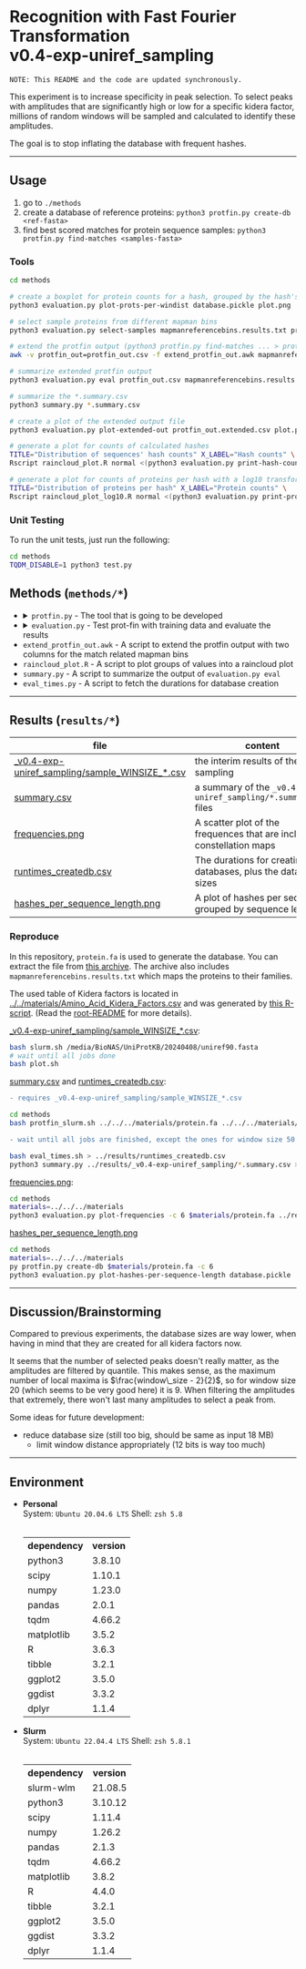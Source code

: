 # Recognition with Fast Fourier Transformation <br> v0.4-exp-uniref_sampling
`NOTE: This README and the code are updated synchronously.`

This experiment is to increase specificity in peak selection. To select peaks with amplitudes that are significantly high or low for a specific kidera factor, millions of random windows will be sampled and calculated to identify these amplitudes.

The goal is to stop inflating the database with frequent hashes.

---

## Usage
1. go to `./methods`
2. create a database of reference proteins: `python3 protfin.py create-db <ref-fasta>`
3. find best scored matches for protein sequence samples: `python3 protfin.py find-matches <samples-fasta>`

### Tools
```sh
cd methods

# create a boxplot for protein counts for a hash, grouped by the hash's window distance
python3 evaluation.py plot-prots-per-windist database.pickle plot.png

# select sample proteins from different mapman bins
python3 evaluation.py select-samples mapmanreferencebins.results.txt protein.fa > samples.fa

# extend the protfin output (python3 protfin.py find-matches ... > protfin_out.csv) with two columns for the match related mapman bins
awk -v protfin_out=protfin_out.csv -f extend_protfin_out.awk mapmanreferencebins.results.txt > protfin_out.extended.csv 

# summarize extended protfin output
python3 evaluation.py eval protfin_out.csv mapmanreferencebins.results.txt > protfin_out.summary.csv

# summarize the *.summary.csv
python3 summary.py *.summary.csv

# create a plot of the extended output file
python3 evaluation.py plot-extended-out protfin_out.extended.csv plot.png

# generate a plot for counts of calculated hashes
TITLE="Distribution of sequences' hash counts" X_LABEL="Hash counts" \
Rscript raincloud_plot.R normal <(python3 evaluation.py print-hash-counts database.pickle) plot.png

# generate a plot for counts of proteins per hash with a log10 transformation
TITLE="Distribution of proteins per hash" X_LABEL="Protein counts" \
Rscript raincloud_plot_log10.R normal <(python3 evaluation.py print-prots-per-hash database.pickle) plot.png
```

### Unit Testing
To run the unit tests, just run the following:
```sh
cd methods
TQDM_DISABLE=1 python3 test.py
```

## Methods (`methods/*`)
<ul>
    <li>
        <details>
            <summary><code>protfin.py</code> - The tool that is going to be developed</summary>
            <table>
                <th>method</th><th>steps</th>
                <tr>
                    <td>actions.algorithm.kidera:<br><code>get_aa_vector(seq, factor, normalize, file)</code></td>
                    <td>
                        <ul><li>defaults: <code>normalize=True</code>, <code>file="../../../materials/Amino_Acid_Kidera_Factors.csv"</code></li></ul>
                        <ol type="1">
                            <li>normalize values by adding the global table mean if <code>normalize</code> is <code>True</code></li>
                            <li>extend value table with columns for symbols representing multiple amino acids, by forming the mean of the corresponding amino acids' vectors</li>
                            <li>extend value table with columns for non-valued amino acids 'O' and 'U', by treating their value as zero</li>
                            <li>transform the sequence and return it</li>
                        </ol>
                    </td>
                </tr>
                <tr>
                    <td>actions.algorithm.constellation:<br><code>create_constellation(aa_vec, window_size, n_peaks, window, **kwargs)</code></td>
                    <td>
                        <ul><li>defaults: <code>n_peaks=0</code>, <code>window="boxcar"</code>, <code>overlap@kwargs=window_size//2</code></li></ul>
                        <ol type="1">
                            <li>Initialize values: set <code>overlap=window_size-1</code> if it is bigger than window size</li>
                            <li>If input sequence is shorter than window size, return empty map</li>
                            <li>Do a STFT on <code>aa_vec</code> with the given parameters</li>
                            <li>for each STF-transformed window filter the amplitudes by the quantiles calculated in the sampling experiment</li>
                            <li>for each filtered amplitudes, get the n most prominent peaks as set by <code>n_peaks</code> or select all if <code>n_peaks=0</code></li>
                            <li>append all triples of peak (frequency index), its amplitude and quantile as one whole n-tuple to the constellation map, so one n-tuple per window with all its frequencies</li>
                        </ol>
                    </td>
                </tr>
                <tr>
                    <td>actions.algorithm.hash_gen:<br><code>create_hashes(constellation_map, prot_id, kidera_factor)</code></td>
                    <td>
                        <ol type="1">
                            <li>
                                for each frequency and its quantile in each window in the map create combinatorial hashes (anker points) with all upcoming frequencies in the next 2<sup>12</sup> windows:<br>
                                as frequencies use a max. of 5 bits each and the quantiles 1 bit each and the kidera factor 4 bits, the hashes are generated by combining them into a 32-bit int like: <br>
                                <code>(zeros)-(kidera_factor)-(quantile)-(other_quantile)-(index_diff)-(freq_of_other_pair)-(frequency)</code><br>
                                So currently there are 4 unused bits of zeros that can be assigned in further experiments.
                            </li>
                            <li>also, as the frequencies in the last window in the map doesn't have any upcoming frequencies to pair up with, they are combined with a dummy frequency that never exists (2<sup>5</sup>-1)
                            <li>save index and protein id for each hash</li>
                        </ol>
                    </td>
                </tr>
                <tr>
                    <td>actions.find_matches:<br><code>score_prots(hashes, database, protein_lookup)</code></td>
                    <td>
                        <ol type="1">
                            <li>for each hash, collect for each protein its offsets to its occurences in the protein sequence</li>
                            <li>for each protein, calculate its Jaccard Similarity Index (JSI)</li>
                            <li>the offset having the most matching occurences and the JSI form the score for a protein, as it is the best fitting constellation of the hashes</li>
                            <li>return the scores as Dictionary of protein identifiers pointing to their scores</li>
                        </ol>
                    </td>
                </tr>
                <tr>
                    <td>actions.create_db:<br><code>create_db(prot_file, db_out)</code></td>
                    <td>
                        <ol type="1">
                            <li>create a database for all proteins in the file by joining the results of <code>create_hashes</code></li>
                            <li>create a protein-lookup as well to get to the hash count for each protein</li>
                            <li>dump both into <code>db_out</code></li>
                        </ol>
                    </td>
                </tr>
                <tr>
                    <td>actions.find_matches:<br><code>find_matches(fasta_file, db_in)</code></td>
                    <td>
                        <ol type="1">
                            <li>for each protein in the file, find all match(es), using the database in <code>db_in</code>, and print them to stdout. The score consists of the custom score multiplied with the JSI</li>
                        </ol>
                    </td>
                </tr>
            </table>
            <h3>Convenience</h3>
            <code>actions.algorithm.hashes_from_seq(seq, prot_id)</code>
            <ul>
                <li>just the workflow <code>seq_to_vectors</code> $\rightarrow$ <code>create_constellation</code> $\rightarrow$ <code>create_hashes</code> for all kidera factors</li>
            </ul>
            <code>tools.Fasta(fasta_file)</code>
            <ul>
                <li>a class to iterate easily through the fasta file's contents with support of slicing, adding also a progress bar to indicate processed proteins</li>
                <li>currently not validating the file</li>
            </ul>
            <code>tools.count_appearances_in_file(pattern, file)</code>
            <ul>
                <li>used to count fastly e.g. the number of proteins in a file, which is necessary to create an appropriate progress bar</li>
            </ul>
            <code>tools.verify_type(val, ty)</code>
            <ul>
                <li>used in unit tests to easily and deeply verify a value's data type</li>
            </ul>
            <code>tools.pd_read_chunkwise(csv_file, chunksize)</code>
            <ul>
                <li>used for chunkwise iteration over the protfin output csv to reduce memory usage</li>
                <li>a returned item stores all matches of one input protein</li>
            </ul>
        </details>
    </li>
    <li>
        <details>
            <summary><code>evaluation.py</code> - Test prot-fin with training data and evaluate the results</summary>
            <table>
                <th>method</th><th>steps</th>
                <tr>
                    <td><code>evaluate_protfin(protfin_out_file)</code></td>
                    <td>
                        <ol type="1">
                            <li>for each output in <code>protfin_out_file</code>, extract the matches' data and count them</li>
                            <li>collect the input specific data from below the output</li>
                            <li>store everything into a dataframe and write it as csv to stdout</li>
                        </ol>
                    </td>
                </tr>
                <tr>
                    <td><code>select_samples(mapman, protein_file, samples_per_family)</code></td>
                    <td>
                        <ol type="1">
                            <li>identify the protein families in <code>mapman</code> file</li>
                            <li>for each family, select randomly <code>samples_per_family</code> proteins</li>
                            <li>find the selected proteins in <code>protein_file</code> and write them as new FASTA formatted output to stdout</li>
                        </ol>
                    </td>
                </tr>
                <tr>
                    <td><code>print_hash_counts(database)</code></td>
                    <td>
                        <ol type="1">
                            <li>Extract the hash counts from the protein lookup in <code>database</code></li>
                            <li>Print the extracted values comma separated to stdout</li>
                        </ol>
                    </td>
                </tr>
                <tr>
                    <td><code>print_prots_per_hash(database)</code></td>
                    <td>
                        <ol type="1">
                            <li>Extract the counts of proteins per hash from the <code>database</code></li>
                            <li>Print the extracted values comma separated to stdout</li>
                        </ol>
                    </td>
                </tr>
                <tr>
                    <td><code>plot_frequencies(prot_file, out_file, cpu_count)</code></td>
                    <td>
                        <ol type="1">
                            <li>Create the constellation maps of all sequences and collect the selected frequencies</li>
                            <li>Plot the frequences' rates and indicate how many sequences share a frequence</li>
                        </ol>
                    </td>
                </tr>
                <tr>
                    <td><code>plot_extended_out(ext_out, plot_out)</code></td>
                    <td>
                        <ol type="1">
                            <li>Iterate through the proteins' matches and plot a box of the scores of each</li>
                            <li>Also add dots for each score of family and non-family matches</li>
                        </ol>
                    </td>
                </tr>
                <tr>
                    <td><code>plot_prots_per_windist(database, out_file)</code></td>
                    <td>
                        <ol type="1">
                            <li>Collect the protein counts per hash, grouped by the hash's window distance</li>
                            <li>Plot boxes per window distance</li>
                        </ol>
                    </td>
                </tr>
            </table>
        </details>
    </li>
    <li><code>extend_protfin_out.awk</code> - A script to extend the protfin output with two columns for the match related mapman bins</li>
    <li><code>raincloud_plot.R</code> - A script to plot groups of values into a raincloud plot</li>
    <li><code>summary.py</code> - A script to summarize the output of <code>evaluation.py eval</code></li>
    <li><code>eval_times.py</code> - A script to fetch the durations for database creation</li>
</ul>

---
## Results (`results/*`)
|                          file                            |     content
|----------------------------------------------------------|------------------
|[\_v0.4-exp-uniref_sampling/sample_WINSIZE_\*.csv](./results/_v0.4-exp-uniref_sampling)|the interim results of the sampling
|[summary.csv](./results/summary.csv)|a summary of the `_v0.4-exp-uniref_sampling/*.summary.csv` files
|[frequencies.png](./results/frequencies.png)|A scatter plot of the frequences that are included in constellation maps
|[runtimes_createdb.csv](./results/runtimes_createdb.csv)|The durations for creating the databases, plus the databases' sizes
|[hashes_per_sequence_length.png](./results/hashes_per_sequence_length.png)|A plot of hashes per sequence grouped by sequence length

### Reproduce
In this repository, `protein.fa` is used to generate the database. You can extract the file from [this archive](https://github.com/usadellab/prot-fin/raw/5be77c4247327e3958c89200c03a938ec4734834/material/Mapman_reference_DB_202310.tar.bz2). The archive also includes `mapmanreferencebins.results.txt` which maps the proteins to their families.

The used table of Kidera factors is located in [../../materials/Amino_Acid_Kidera_Factors.csv](../../materials/Amino_Acid_Kidera_Factors.csv) and was generated by [this R-script](https://github.com/usadellab/prot-fin/blob/5be77c4247327e3958c89200c03a938ec4734834/methods/Amino_Acid_Kidera_Factors.R). (Read the [root-README](../../README.md) for more details).

[\_v0.4-exp-uniref_sampling/sample_WINSIZE_\*.csv](./results):
```sh
bash slurm.sh /media/BioNAS/UniProtKB/20240408/uniref90.fasta
# wait until all jobs done
bash plot.sh
```

[summary.csv](./results/summary.csv) and [runtimes_createdb.csv](./results/runtimes_createdb.csv):
```diff
- requires _v0.4-exp-uniref_sampling/sample_WINSIZE_*.csv
```
```sh
cd methods
bash protfin_slurm.sh ../../../materials/protein.fa ../../../materials/mapmanreferencebins.results.txt
```
```diff
- wait until all jobs are finished, except the ones for window size 50 with overlap 49 and window size 40 with overlap 39, cancel these if their databases are created
```
```sh
bash eval_times.sh > ../results/runtimes_createdb.csv
python3 summary.py ../results/_v0.4-exp-uniref_sampling/*.summary.csv > ../results/summary.csv
```

[frequencies.png](./results/frequencies.png):
```sh
cd methods
materials=../../../materials
python3 evaluation.py plot-frequencies -c 6 $materials/protein.fa ../results/frequencies.png
```

[hashes_per_sequence_length.png](./results/hashes_per_sequence_length.png)
```sh
cd methods
materials=../../../materials
py protfin.py create-db $materials/protein.fa -c 6
python3 evaluation.py plot-hashes-per-sequence-length database.pickle ../results/hashes_per_sequence_length.png
```

---
## Discussion/Brainstorming
Compared to previous experiments, the database sizes are way lower, when having in mind that they are created for all kidera factors now.

It seems that the number of selected peaks doesn't really matter, as the amplitudes are filtered by quantile. This makes sense, as the maximum number of local maxima is $\frac{window\_size - 2}{2}$, so for window size 20 (which seems to be very good here) it is 9. When filtering the amplitudes that extremely, there won't last many amplitudes to select a peak from.

Some ideas for future development:
 - reduce database size (still too big, should be same as input 18 MB)
   - limit window distance appropriately (12 bits is way too much)

---
## Environment
<ul>
    <li><b>Personal</b><br>
        System: <code>Ubuntu 20.04.6 LTS</code>
        Shell: <code>zsh 5.8</code><br>
        <br>
        <table>
            <th>dependency</th><th>version</th>
            <tr><td>python3</td><td>3.8.10</td></tr>
            <tr><td>scipy</td><td>1.10.1</td></tr>
            <tr><td>numpy</td><td>1.23.0</td></tr>
            <tr><td>pandas</td><td>2.0.1</td></tr>
            <tr><td>tqdm</td><td>4.66.2</td></tr>
            <tr><td>matplotlib</td><td>3.5.2</td></tr>
            <tr><td>R</td><td>3.6.3</td></tr>
            <tr><td>tibble</td><td>3.2.1</td></tr>
            <tr><td>ggplot2</td><td>3.5.0</td></tr>
            <tr><td>ggdist</td><td>3.3.2</td></tr>
            <tr><td>dplyr</td><td>1.1.4</td></tr>
        </table>
    </li>
    <li><b>Slurm</b><br>
        System: <code>Ubuntu 22.04.4 LTS</code>
        Shell: <code>zsh 5.8.1</code><br>
        <br>
        <table>
            <th>dependency</th><th>version</th>
            <tr><td>slurm-wlm</td><td>21.08.5</td></tr>
            <tr><td>python3</td><td>3.10.12</td></tr>
            <tr><td>scipy</td><td>1.11.4</td></tr>
            <tr><td>numpy</td><td>1.26.2</td></tr>
            <tr><td>pandas</td><td>2.1.3</td></tr>
            <tr><td>tqdm</td><td>4.66.2</td></tr>
            <tr><td>matplotlib</td><td>3.8.2</td></tr>
            <tr><td>R</td><td>4.4.0</td></tr>
            <tr><td>tibble</td><td>3.2.1</td></tr>
            <tr><td>ggplot2</td><td>3.5.0</td></tr>
            <tr><td>ggdist</td><td>3.3.2</td></tr>
            <tr><td>dplyr</td><td>1.1.4</td></tr>
        </table>
    </li>
</ul>
